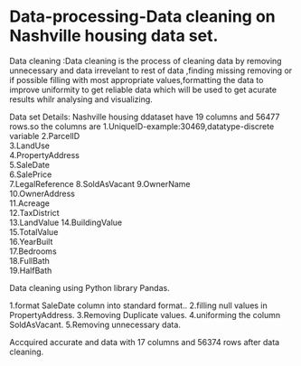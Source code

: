 # Data-processing-Data cleaning on  Nashville housing data set.

Data cleaning :Data cleaning is the process of cleaning data by removing unnecessary and data irrevelant to rest of data ,finding missing removing or if possible filling  with most appropriate values,formatting the data to improve uniformity to get reliable data which will be used to get acurate results whilr analysing and visualizing.

Data set Details:
Nashville housing ddataset have 19 columns and 56477 rows.so the columns are
1.UniqueID-example:30469,datatype-discrete variable
2.ParcelID 	
3.LandUse 	
4.PropertyAddress 	
5.SaleDate 	
6.SalePrice 	
7.LegalReference
8.SoldAsVacant 
9.OwnerName 	
10.OwnerAddress 	
11.Acreage 	
12.TaxDistrict 	
13.LandValue
14.BuildingValue 	
15.TotalValue 	
16.YearBuilt 	
17.Bedrooms 	
18.FullBath 	
19.HalfBath

Data cleaning using Python library Pandas.

1.format SaleDate column into standard format..
2.filling null values in PropertyAddress.
3.Removing Duplicate values.
4.uniforming the column SoldAsVacant.
5.Removing unnecessary data.

Accquired accurate and data with 17 columns and 56374 rows after data cleaning.
